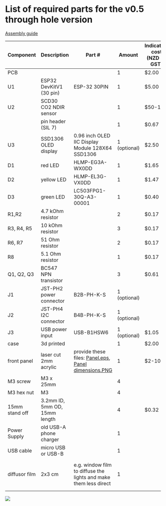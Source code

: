 # List of required parts for the v0.5 through hole version

[Assembly guide](./step-by-step.md)

| Component      | Description                   | Part #                                                                                                            | Amount       | Indicative cost (NZD ex GST) | Supplier                                                                                                  | Alternative supplier                                                                                       |
| -------------- | ----------------------------- | ----------------------------------------------------------------------------------------------------------------- | ------------ | ---------------------------- | --------------------------------------------------------------------------------------------------------- | ---------------------------------------------------------------------------------------------------------- |
| PCB            |                               |                                                                                                                   | 1            | $2.00                        | [JLCPCB](https://cart.jlcpcb.com/quote)                                                                   | [Seeed](https://www.seeedstudio.com/fusion_pcb.html)                                                       |
| U1             | ESP32 DevKitV1 (30 pin)       | ESP-32 30PIN                                                                                                      | 1            | $5.00                        | [AliExpress](https://www.aliexpress.com/item/32864722159.html)                                            |                                                                                                            |
| U2             | SCD30 CO2 NDIR sensor         |                                                                                                                   | 1            | $50-116                      | [DigiKey](https://www.digikey.co.nz/en/products/detail/sensirion-ag/SCD30/8445334)                        | [AliExpress](https://www.aliexpress.com/item/1005002467019989.html)                                        |
|                | pin header (SIL 7)            |                                                                                                                   | 1            | $0.67                        | [DigiKey](https://www.digikey.co.nz/en/products/detail/harwin-inc/M20-9770846/3727783)                    | [Element14](https://nz.element14.com/harwin/m20-9770846/conn-header-8pos-1row-2-54mm/dp/3756340)           |
| U3             | SSD1306 OLED display          | 0.96 inch OLED IIC Display Module 128X64 SSD1306                                                                  | 1 (optional) | $2.50                        | [AliExpress](https://www.aliexpress.com/item/32896971385.html)                                            |                                                                                                            |
| D1             | red LED                       | HLMP-EG3A-WX0DD                                                                                                   | 1            | $1.65                        | [DigiKey](https://www.digikey.co.nz/en/products/detail/broadcom-limited/HLMP-EG3A-WX0DD/3909242)          | [Element14](https://nz.element14.com/cree/lc503fpg1-30q-a3-00001/led-5mm-green/dp/1648988)                 |
| D2             | yellow LED                    | HLMP-EL3G-VX0DD                                                                                                   | 1            | $1.47                        | [DigiKey](https://www.digikey.co.nz/en/products/detail/broadcom-limited/HLMP-EL3G-VX0DD/10511912)         | [Element14](https://nz.element14.com/broadcom-limited/hlmp-el3g-vx0dd/led-amber-9-3cd-590nm-th/dp/2900814) |
| D3             | green LED                     | LC503FPG1-30Q-A3-00001                                                                                            | 1            | $0.40                        | [DigiKey](https://www.digikey.co.nz/en/products/detail/creeled-inc/C503B-GCN-CY0C0791/1922940)            | [Element14](https://nz.element14.com/cree/lc503fpg1-30q-a3-00001/led-5mm-green/dp/1648988)                 |
| R1,R2          | 4.7 kOhm resistor             |                                                                                                                   | 2            | $0.17                        | [DigiKey](https://www.digikey.co.nz/en/products/detail/stackpole-electronics-inc/CF14JT4K70/1741428)      |                                                                                                            |
| R3, R4, R5     | 10 kOhm resistor              |                                                                                                                   | 3            | $0.17                        | [DigiKey](https://www.digikey.co.nz/en/products/detail/stackpole-electronics-inc/CF14JT10K0/1741265)      |                                                                                                            |
| R6, R7         | 51 Ohm resistor               |                                                                                                                   | 2            | $0.17                        | [DigiKey](https://www.digikey.co.nz/en/products/detail/koa-speer-electronics-inc/CF1-4CT52R510J/13537362) |                                                                                                            |
| R8             | 5.1 Ohm resistor              |                                                                                                                   | 1            | $0.17                        | [DigiKey](https://www.digikey.co.nz/en/products/detail/stackpole-electronics-inc/CFM14JT5R10/1742230)     |                                                                                                            |
| Q1, Q2, Q3     | BC547 NPN transistor          |                                                                                                                   | 3            | $0.61                        | [DigiKey](https://www.digikey.co.nz/en/products/detail/onsemi/BC547CTFR/976374)                           |                                                                                                            |
| J1             | JST-PH2 power connector       | B2B-PH-K-S                                                                                                        | 1 (optional) |                              | [DigiKey](https://www.digikey.co.nz/en/products/detail/jst-sales-america-inc/B2B-PH-K-S-LF-SN/926611)     |                                                                                                            |
| J2             | JST-PH4 I2C connector         | B4B-PH-K-S                                                                                                        | 1 (optional) |                              | [DigiKey](https://www.digikey.co.nz/en/products/detail/jst-sales-america-inc/B4B-PH-K-S-LF-SN/926613)     |                                                                                                            |
| J3             | USB power input               | USB-B1HSW6                                                                                                        | 1 (optional) | $1.05                        | [DigiKey](https://www.digikey.co.nz/en/products/detail/on-shore-technology-inc/USB-B1HSW6/2677743)        |                                                                                                            |
| case           | 3d printed                    |                                                                                                                   | 1            | $2.00                        |                                                                                                           |                                                                                                            |
| front panel    | laser cut 2mm acrylic         | provide these files: [Panel.eps](../../case/Panel.eps), [Panel dimensions.PNG](../../case/Panel%20dimensions.PNG) | 1            | $2-10                        | [Graley Plastics](https://www.graleyplastics.co.nz)                                                       |                                                                                                            |
| M3 screw       | M3 x 25mm                     |                                                                                                                   | 4            |                              |                                                                                                           |                                                                                                            |
| M3 hex nut     | M3                            |                                                                                                                   | 4            |                              |                                                                                                           |                                                                                                            |
| 15mm stand off | 3.2mm ID, 5mm OD, 15mm length |                                                                                                                   | 4            | $0.32                        | [DigiKey](https://www.digikey.co.nz/en/products/detail/essentra-components/13ME024/11638316)              | [Element14](https://nz.element14.com/duratool/d01479/pcb-round-spacer-nylon66-natural/dp/1733409)          |
| Power Supply   | old USB-A phone charger       |                                                                                                                   | 1            |                              |                                                                                                           |                                                                                                            |
| USB cable      | micro USB or USB-B            |                                                                                                                   | 1            |                              |                                                                                                           |                                                                                                            |
| diffusor film  | 2x3 cm                        | e.g. window film to diffuse the lights and make them less direct                                                  | 1            |                              | Hardware store (can be bought by the metre)                                                               |                                                                                                            |

![](bom.jpg)
